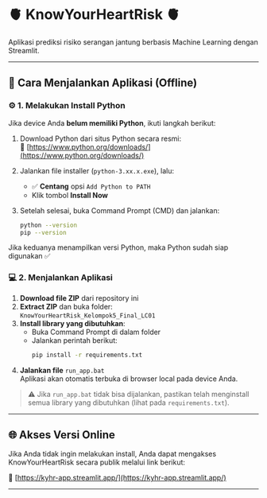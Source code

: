 # 🫀 KnowYourHeartRisk 🫀

Aplikasi prediksi risiko serangan jantung berbasis Machine Learning dengan Streamlit.

---

## 🚀 Cara Menjalankan Aplikasi (Offline)

### ⚙️ 1. Melakukan Install Python
Jika device Anda **belum memiliki Python**, ikuti langkah berikut:

1. Download Python dari situs Python secara resmi:  
   🔗 [https://www.python.org/downloads/](https://www.python.org/downloads/)

2. Jalankan file installer (`python-3.xx.x.exe`), lalu:
   - ✅ **Centang** opsi `Add Python to PATH`
   - Klik tombol **Install Now**

3. Setelah selesai, buka Command Prompt (CMD) dan jalankan:
   ```bash
   python --version
   pip --version
   ```
Jika keduanya menampilkan versi Python, maka Python sudah siap digunakan ✅

### 💻 2. Menjalankan Aplikasi
1. **Download file ZIP** dari repository ini  
2. **Extract ZIP** dan buka folder:  
   `KnowYourHeartRisk_Kelompok5_Final_LC01`  
3. **Install library yang dibutuhkan**:
   - Buka Command Prompt di dalam folder
   - Jalankan perintah berikut:
     ```bash
     pip install -r requirements.txt
     ```
4. **Jalankan file** `run_app.bat`  
   Aplikasi akan otomatis terbuka di browser local pada device Anda.

> ⚠️ Jika `run_app.bat` tidak bisa dijalankan, pastikan telah menginstall semua library yang dibutuhkan (lihat pada `requirements.txt`).

---

## 🌐 Akses Versi Online

Jika Anda tidak ingin melakukan install, Anda dapat mengakses KnowYourHeartRisk secara publik melalui link berikut:

🔗 [https://kyhr-app.streamlit.app/](https://kyhr-app.streamlit.app/)

---


